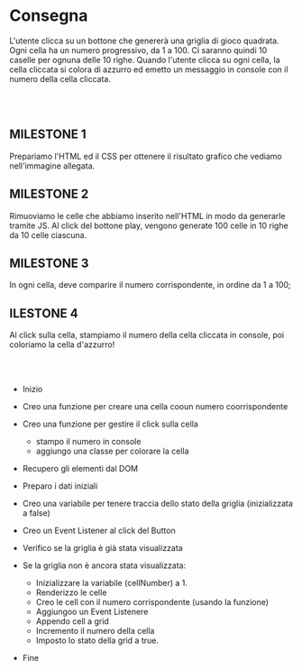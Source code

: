 # Consegna

L'utente clicca su un bottone che genererà una griglia di gioco quadrata.
Ogni cella ha un numero progressivo, da 1 a 100.
Ci saranno quindi 10 caselle per ognuna delle 10 righe.
Quando l'utente clicca su ogni cella, la cella cliccata si colora di azzurro ed emetto un messaggio in console con il numero della cella cliccata.

<br>
<br>

## MILESTONE 1

Prepariamo l'HTML ed il CSS per ottenere il risultato grafico che vediamo nell'immagine allegata.

## MILESTONE 2

Rimuoviamo le celle che abbiamo inserito nell'HTML in modo da generarle tramite JS. Al click del bottone play, vengono generate 100 celle in 10 righe da 10 celle ciascuna.

## MILESTONE 3

In ogni cella, deve comparire il numero corrispondente, in ordine da 1 a 100;

## ILESTONE 4

Al click sulla cella, stampiamo il numero della cella cliccata in console, poi coloriamo la cella d'azzurro!

<br>
<br>

- Inizio
- Creo una funzione per creare una cella cooun numero coorrispondente
- Creo una funzione per gestire il click sulla cella
  - stampo il numero in console
  - aggiungo una classe per colorare la cella
- Recupero gli elementi dal DOM
- Preparo i dati iniziali
- Creo una variabile per tenere traccia dello stato della griglia (inizializzata a false)
- Creo un Event Listener al click del Button
- Verifico se la griglia è già stata visualizzata
- Se la griglia non è ancora stata visualizzata:

  - Inizializzare la variabile (cellNumber) a 1.
  - Renderizzo le celle
  - Creo le cell con il numero corrispondente (usando la funzione)
  - Aggiungoo un Event Listenere
  - Appendo cell a grid
  - Incremento il numero della cella
  - Imposto lo stato della grid a true.

- Fine
